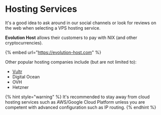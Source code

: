 # Hosting Services

It's a good idea to ask around in our social channels or look for reviews on the web when selecting a VPS hosting service. 

**Evolution Host** allows their customers to pay with NIX \(and other cryptocurrencies\).

{% embed url="https://evolution-host.com" %}

Other popular hosting companies include \(but are not limited to\): 

* [Vultr](https://www.vultr.com/?ref=7277506)
* Digital Ocean
* OVH
* Hetzner

{% hint style="warning" %}
It's recommended to stay away from cloud hosting services such as AWS/Google Cloud Platform unless you are competent with advanced configuration such as IP routing. 
{% endhint %}

